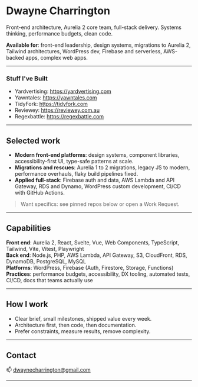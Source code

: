 # Dwayne Charrington

Front-end architecture, Aurelia 2 core team, full-stack delivery. Systems thinking, performance budgets, clean code.

**Available for**: front-end leadership, design systems, migrations to Aurelia 2, Tailwind architectures, WordPress dev, Firebase and serverless, AWS-backed apps, complex web apps.

---

### Stuff I've Built
<!-- NOW-SHIPPING:START -->
- Yardvertising: https://yardvertising.com
- Yawntales: https://yawntales.com
- TidyFork: https://tidyfork.com
- Reviewey: https://reviewey.com.au
- Regexbattle: https://regexbattle.com
<!-- NOW-SHIPPING:END -->

---

## Selected work
- **Modern front-end platforms**: design systems, component libraries, accessibility-first UI, type-safe patterns at scale.
- **Migrations and rescues**: Aurelia 1 to 2 migrations, legacy JS to modern, performance overhauls, flaky build pipelines fixed.
- **Applied full-stack**: Firebase auth and data, AWS Lambda and API Gateway, RDS and Dynamo, WordPress custom development, CI/CD with GitHub Actions.

> Want specifics: see pinned repos below or open a Work Request.

---

## Capabilities
**Front end**: Aurelia 2, React, Svelte, Vue, Web Components, TypeScript, Tailwind, Vite, Vitest, Playwright  
**Back end**: Node.js, PHP, AWS Lambda, API Gateway, S3, CloudFront, RDS, DynamoDB, PostgreSQL, MySQL  
**Platforms**: WordPress, Firebase (Auth, Firestore, Storage, Functions)  
**Practices**: performance budgets, accessibility, DX tooling, automated tests, CI/CD, docs that teams actually use

---

## How I work
- Clear brief, small milestones, shipped value every week.
- Architecture first, then code, then documentation.
- Prefer constraints, measure results, remove complexity.

---

## Contact
📫 dwaynecharrington@gmail.com

---
